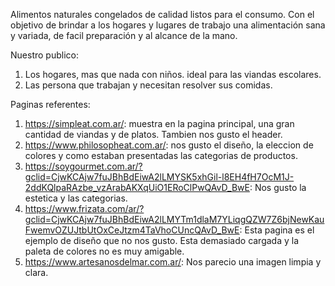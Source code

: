 Alimentos naturales congelados de calidad listos para el consumo. Con el objetivo de brindar a los hogares y lugares de trabajo una alimentación sana y variada, de facil preparación y al alcance de la mano.

Nuestro publico: 
1. Los hogares, mas que nada con niños. ideal para las viandas escolares.
2. Las persona que trabajan y necesitan resolver sus comidas. 

Paginas referentes: 
1. https://simpleat.com.ar/: muestra en la pagina principal, una gran cantidad de viandas y de platos. Tambien nos gusto el header. 
2. https://www.philosopheat.com.ar/: nos gusto el diseño, la eleccion de colores y como estaban presentadas las categorias de productos. 
3. https://soygourmet.com.ar/?gclid=CjwKCAjw7fuJBhBdEiwA2lLMYSK5xhGil-l8EH4fH7OcM1J-2ddKQlpaRAzbe_vzArabAKXqUiO1ERoClPwQAvD_BwE: Nos gusto la estetica y las categorias. 
4. https://www.frizata.com/ar/?gclid=CjwKCAjw7fuJBhBdEiwA2lLMYTm1dlaM7YLiqgQZW7Z6bjNewKauFwemvOZUJtbUtOxCeJtzm4TaVhoCUncQAvD_BwE: Esta pagina es el ejemplo de diseño que no nos gusto. Esta demasiado cargada y la paleta de colores no es muy amigable. 
5. https://www.artesanosdelmar.com.ar/: Nos parecio una imagen limpia y clara. 
